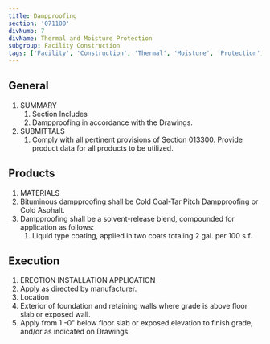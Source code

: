 ```yaml
---
title: Dampproofing
section: '071100'
divNumb: 7
divName: Thermal and Moisture Protection
subgroup: Facility Construction
tags: ['Facility', 'Construction', 'Thermal', 'Moisture', 'Protection', 'Dampproofing']
---
```


## General

1. SUMMARY
   1. Section Includes
   1. Dampproofing in accordance with the Drawings.
1. SUBMITTALS
   1. Comply with all pertinent provisions of Section 013300. Provide product data for all products to be utilized.

## Products

   1. MATERIALS
   1. Bituminous dampproofing shall be Cold Coal-Tar Pitch Dampproofing or Cold Asphalt.
   1. Dampproofing shall be a solvent-release blend, compounded for application as follows:
      1. Liquid type coating, applied in two coats totaling 2 gal. per 100 s.f.

## Execution

   1. ERECTION INSTALLATION APPLICATION
   1. Apply as directed by manufacturer.
   1. Location
   1. Exterior of foundation and retaining walls where grade is above floor slab or exposed wall.
   1. Apply from 1'-0" below floor slab or exposed elevation to finish grade, and/or as indicated on Drawings.

